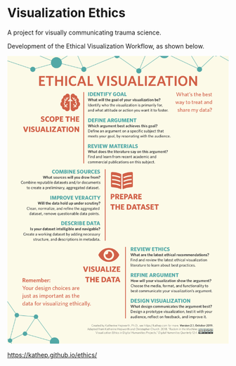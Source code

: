 # Visualization Ethics

A project for visually communicating trauma science.

Development of the Ethical Visualization Workflow, as shown below.

![Ethical Visualization Workflow poster](images/ethical_visualization_workflow_poster_2_1.png)

https://kathep.github.io/ethics/
